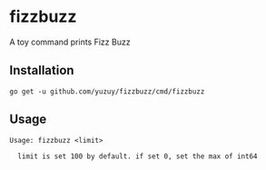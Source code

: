 # fizzbuzz
A toy command prints Fizz Buzz

## Installation
```
go get -u github.com/yuzuy/fizzbuzz/cmd/fizzbuzz
```

## Usage
```
Usage: fizzbuzz <limit>

  limit is set 100 by default. if set 0, set the max of int64
```
